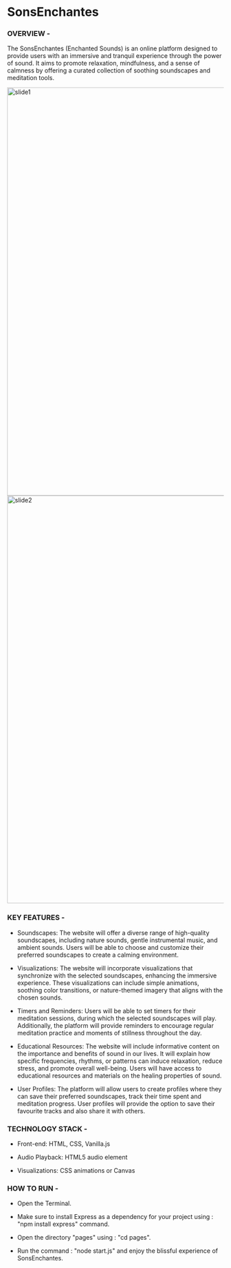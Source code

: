 # SonsEnchantes


### OVERVIEW -

The SonsEnchantes (Enchanted Sounds) is an online platform designed to provide users with an immersive and tranquil experience through the power of sound. It aims to promote relaxation, mindfulness, and a sense of calmness by offering a curated collection of soothing soundscapes and meditation tools.

<img width="946" alt="slide1" src="https://github.com/PrityanshuSingh/SonsEnchantes/assets/84603998/567978cc-bcb2-4cba-b2b4-698daa2e6390">

<img width="945" alt="slide2" src="https://github.com/PrityanshuSingh/SonsEnchantes/assets/84603998/5f071e55-16d2-45c5-9529-281ce07d64c3">


### KEY FEATURES -

* Soundscapes: The website will offer a diverse range of high-quality soundscapes, including nature sounds, gentle instrumental music, and ambient sounds. Users will be able to choose and customize their preferred soundscapes to create a calming environment.

* Visualizations: The website will incorporate visualizations that synchronize with the selected soundscapes, enhancing the immersive experience. These visualizations can include simple animations, soothing color transitions, or nature-themed imagery that aligns with the chosen sounds.

* Timers and Reminders: Users will be able to set timers for their meditation sessions, during which the selected soundscapes will play. Additionally, the platform will provide reminders to encourage regular meditation practice and moments of stillness throughout the day.

* Educational Resources: The website will include informative content on the importance and benefits of sound in our lives. It will explain how specific frequencies, rhythms, or patterns can induce relaxation, reduce stress, and promote overall well-being. Users will have access to educational resources and materials on the healing properties of sound.

* User Profiles: The platform will allow users to create profiles where they can save their preferred soundscapes, track their time spent and meditation progress. User profiles will provide the option to save their favourite tracks and also share it with others.

### TECHNOLOGY STACK -

* Front-end: HTML, CSS, Vanilla.js

* Audio Playback: HTML5 audio element

* Visualizations: CSS animations or Canvas

### HOW TO RUN -

* Open the Terminal.

* Make sure to install Express as a dependency for your project using : "npm install express" command.

* Open the directory "pages" using : "cd pages".

* Run the command : "node start.js" and enjoy the blissful experience of SonsEnchantes.
